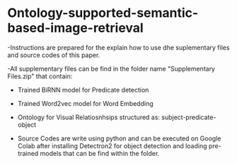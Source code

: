 # Ontology-supported-semantic-based-image-retrieval


-Instructions are prepared for the explain how to use dhe suplementary files and source codes of this paper.

-All supplementary files can be find in the folder name "Supplementary Files.zip" that contain:

- Trained BiRNN model for Predicate detection
- Trained Word2vec model for Word Embedding
- Ontology for Visual Relatiosnhsips structured as: subject-predicate-object

- Source Codes are write using python and can be executed on Google Colab after installing Detectron2 for object detection and loading pre-trained  models that can be find within the folder.
